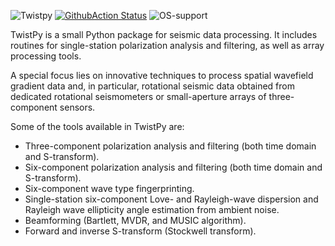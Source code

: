 ![Twistpy](https://github.com/solldavid/TwistPy/blob/main/docs/source/_static/logo_adobe_title.svg)
[![GithubAction Status](https://github.com/solldavid/twistpy/actions/workflows/build.yaml/badge.svg)](https://github.com/solldavid/twistpy/actions/workflows/build.yaml)
![OS-support](https://img.shields.io/badge/OS-linux,win,osx-850A8B.svg)


TwistPy is a small Python package for seismic data processing. It includes routines for single-station polarization
analysis and filtering, as well as array processing tools.

A special focus lies on innovative techniques to process spatial wavefield gradient data and, in particular, rotational
seismic data obtained from dedicated rotational seismometers or small-aperture arrays of three-component sensors.

Some of the tools available in TwistPy are:

- Three-component polarization analysis and filtering (both time domain and S-transform).
- Six-component polarization analysis and filtering (both time domain and S-transform).
- Six-component wave type fingerprinting.
- Single-station six-component Love- and Rayleigh-wave dispersion and Rayleigh wave ellipticity angle estimation from ambient noise.
- Beamforming (Bartlett, MVDR, and MUSIC algorithm).
- Forward and inverse S-transform (Stockwell transform).
